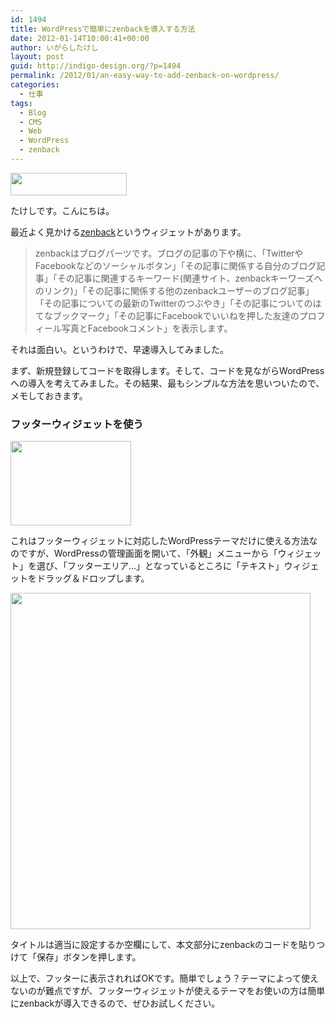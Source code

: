 ```yaml
---
id: 1494
title: WordPressで簡単にzenbackを導入する方法
date: 2012-01-14T10:00:41+00:00
author: いがらしたけし
layout: post
guid: http://indigo-design.org/?p=1494
permalink: /2012/01/an-easy-way-to-add-zenback-on-wordpress/
categories:
  - 仕事
tags:
  - Blog
  - CMS
  - Web
  - WordPress
  - zenback
---
```

<a href="https://picasaweb.google.com/lh/photo/wmH93Ctikne54YQBearIpEI-Gs5g_DIIc8Y78SZjSM8?feat=embedwebsite"><img src="https://lh5.googleusercontent.com/-pib9uVazHfY/TxBhbkNW9nI/AAAAAAAAAWI/eo3WNzs5oeo/s800/120114_zenback_logo.gif" height="36" width="186" /></a>

たけしです。こんにちは。

最近よく見かける<a href="http://zenback.jp/">zenback</a>というウィジェットがあります。

<blockquote>zenbackはブログパーツです。ブログの記事の下や横に、「TwitterやFacebookなどのソーシャルボタン」「その記事に関係する自分のブログ記事」「その記事に関連するキーワード(関連サイト、zenbackキーワーズへのリンク)」「その記事に関係する他のzenbackユーザーのブログ記事」「その記事についての最新のTwitterのつぶやき」「その記事についてのはてなブックマーク」「その記事にFacebookでいいねを押した友達のプロフィール写真とFacebookコメント」を表示します。</blockquote>

それは面白い。というわけで、早速導入してみました。
<!--more-->
まず、新規登録してコードを取得します。そして、コードを見ながらWordPressへの導入を考えてみました。その結果、最もシンプルな方法を思いついたので、メモしておきます。

<h3>フッターウィジェットを使う</h3>

<a href="https://picasaweb.google.com/lh/photo/yVxHbWH7v_hccQjgowvjcEI-Gs5g_DIIc8Y78SZjSM8?feat=embedwebsite"><img src="https://lh3.googleusercontent.com/-XEWLATtmi7Y/TxBmmADiZkI/AAAAAAAAAWY/bis2iyUUTp4/s800/120114_wp_widgets.gif" height="135" width="193" /></a>

これはフッターウィジェットに対応したWordPressテーマだけに使える方法なのですが、WordPressの管理画面を開いて、「外観」メニューから「ウィジェット」を選び、「フッターエリア…」となっているところに「テキスト」ウィジェットをドラッグ＆ドロップします。

<a href="https://picasaweb.google.com/lh/photo/OpOyBY27DoZbYSRIEXK730I-Gs5g_DIIc8Y78SZjSM8?feat=embedwebsite"><img src="https://lh6.googleusercontent.com/-lv184scJ8cg/TxBhbg9PHZI/AAAAAAAAAWM/L5Tobwdrvn4/s800/120114_zenback.gif" height="538" width="480" /></a>

タイトルは適当に設定するか空欄にして、本文部分にzenbackのコードを貼りつけて「保存」ボタンを押します。

以上で、フッターに表示されればOKです。簡単でしょう？テーマによって使えないのが難点ですが、フッターウィジェットが使えるテーマをお使いの方は簡単にzenbackが導入できるので、ぜひお試しください。
